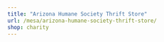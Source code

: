 ```yaml
---
title: "Arizona Humane Society Thrift Store"
url: /mesa/arizona-humane-society-thrift-store/
shop: charity
---
```

